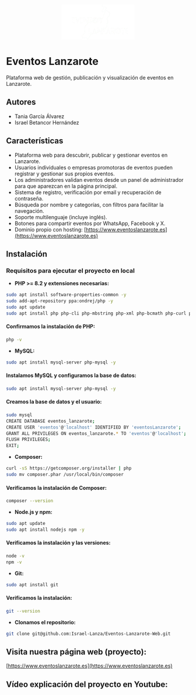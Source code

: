 <p align="center">
  <img src="eventos-frontend/src/assets/logoReadme.png" alt="Eventos Lanzarote" width="200"/>
</p>

# Eventos Lanzarote

Plataforma web de gestión, publicación y visualización de eventos en Lanzarote.



## Autores

- Tania García Álvarez  
- Israel Betancor Hernández



## Características

- Plataforma web para descubrir, publicar y gestionar eventos en Lanzarote.
- Usuarios individuales o empresas promotoras de eventos pueden registrar y gestionar sus propios eventos.
- Los administradores validan eventos desde un panel de administrador para que aparezcan en la página principal.
- Sistema de registro, verificación por email y recuperación de contraseña.
- Búsqueda por nombre y categorías, con filtros para facilitar la navegación.
- Soporte multilenguaje (incluye inglés).
- Botones para compartir eventos por WhatsApp, Facebook y X.
- Dominio propio con hosting: [https://www.eventoslanzarote.es](https://www.eventoslanzarote.es)



## Instalación

### Requisitos para ejecutar el proyecto en local

- **PHP >= 8.2 y extensiones necesarias:**

```bash
sudo apt install software-properties-common -y
sudo add-apt-repository ppa:ondrej/php -y
sudo apt update
sudo apt install php php-cli php-mbstring php-xml php-bcmath php-curl php-zip unzip curl -y
```

#### Confirmamos la instalación de PHP:
```bash
php -v
```

- **MySQL:**
```bash
sudo apt install mysql-server php-mysql -y
```
#### Instalamos MySQL y configuramos la base de datos:
```bash
sudo apt install mysql-server php-mysql -y
```
#### Creamos la base de datos y el usuario:
```bash
sudo mysql
CREATE DATABASE eventos_lanzarote;
CREATE USER 'eventos'@'localhost' IDENTIFIED BY 'eventosLanzarote';
GRANT ALL PRIVILEGES ON eventos_lanzarote.* TO 'eventos'@'localhost';
FLUSH PRIVILEGES;
EXIT;
```

- **Composer:**
```bash
curl -sS https://getcomposer.org/installer | php
sudo mv composer.phar /usr/local/bin/composer
```
#### Verificamos la instalación de Composer:
```bash
composer --version
```


- **Node.js y npm:**
```bash
sudo apt update
sudo apt install nodejs npm -y
```
#### Verificamos la instalación y las versiones:
```bash
node -v
npm -v
```


- **Git:**
```bash
sudo apt install git
```
#### Verificamos la instalación:
```bash
git --version
```

- **Clonamos el repositorio:**
```bash
git clone git@github.com:Israel-Lanza/Eventos-Lanzarote-Web.git
```




















## Visita nuestra página web (proyecto):
[https://www.eventoslanzarote.es](https://www.eventoslanzarote.es)

## Vídeo explicación del proyecto en Youtube:
